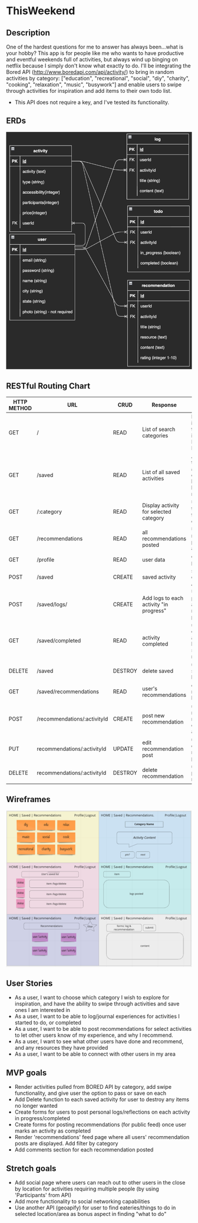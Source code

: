 # ThisWeekend
## Description
One of the hardest questions for me to answer has always been...what is your hobby?
This app is for people like me who wants to have productive and eventful weekends full of activities, but always wind up binging on netflix because I simply don't know what exactly to do.
I'll be integrating the Bored API (http://www.boredapi.com/api/activity/) to bring in random activities by category: ["education", "recreational", "social", "diy", "charity", "cooking", "relaxation", "music", "busywork"] and enable users to swipe through activities for inspiration and add items to their own todo list. 
* This API does not require a key, and I've tested its functionality.

## ERDs
![ERDs](./wireframes/ERD.png)

## RESTful Routing Chart
| HTTP METHOD  | URL | CRUD | Response           | Notes |
| -------------------- | ------------- | ---- | --------           | ----- |
| GET                  | /       | READ | List of search categories |Homepage with intro to site. Links to each Category in body. Nav Links to Saved & Feed      |
| GET                  | /saved     | READ | List of all saved activities | Allow user to see their saved activities by category and links to write logs/ create recommendation |
| GET                  | /:category | READ | Display activity for selected category | User can swipe through activity to pass or save each activity
| GET                  | /recommendations | READ | all recommendations posted | User can view all recommendations posted public by all users
| GET | /profile | READ | user data | display user profile
| POST | /saved | CREATE | saved activity | save activity user chose (redirect to /saved)
POST | /saved/logs/ | CREATE | Add logs to each activity "in progress" | User can add and post Logs to activities they've marked as "in progress"
GET | /saved/completed | READ | activity completed | user can view list of completed activities and have the option to select to write recommendations
DELETE | /saved | DESTROY | delete saved | user can delete saved activity no longer wanted
GET | /saved/recommendations | READ | user's recommendations | display recommendations by specific user
POST | /recommendations/:activityId  | CREATE | post new recommendation | user can post new recommendation on completed activities
PUT| recommendations/:activityId  | UPDATE | edit recommendation post | user can make edits to recommendation posted
DELETE | recommendations/:activityId  | DESTROY | delete recommendation | user can delete posted recommendations


## Wireframes
![Wireframes](./wireframes/wireframes.png)

## User Stories
* As a user, I want to choose which category I wish to explore for inspiration, and have the ability to swipe through activities and save ones I am interested in
* As a user, I want to be able to log/journal experiences for activities I started to do, or completed
* As a user, I want to be able to post recommendations for select activities to let other users know of my experience, and why I recommend.
* As a user, I want to see what other users have done and recommend, and any resources they have provided
* As a user, I want to be able to connect with other users in my area 

## MVP goals
* Render activities pulled from BORED API by category, add swipe functionality, and give user the option to pass or save on each 
* Add Delete function to each saved activity for user to destroy any items no longer wanted
* Create forms for users to post personal logs/reflections on each activity in progress/completed
* Create forms for posting recommendations (for public feed) once user marks an activity as completed
* Render 'recommendations' feed page where all users' recommendation posts are displayed. Add filter by category
* Add comments section for each recommendation posted

## Stretch goals
* Add social page where users can reach out to other users in the close by location for activities requiring multiple people (by using 'Participants' from API)
* Add more functionality to social networking capabilities
* Use another API (geoapify) for user to find eateries/things to do in selected location/area as bonus aspect in finding "what to do"







